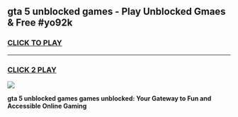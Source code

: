 
## gta 5 unblocked games - Play Unblocked Gmaes & Free #yo92k
<h3>
<a href="https://news.freeplayer.one?title=gta_5_unblocked_games&ref=03M">CLICK TO PLAY</a></h3>
<hr>

<h3>
<a href="https://news.freeplayer.one?title=gta_5_unblocked_games&ref=03M">CLICK 2 PLAY</a>
  
</h3>

<a href="https://news.freeplayer.one?title=gta_5_unblocked_games&ref=03M"><img src="https://clearcache.store/games.png"></a>


**gta 5 unblocked games games unblocked: Your Gateway to Fun and Accessible Online Gaming**
